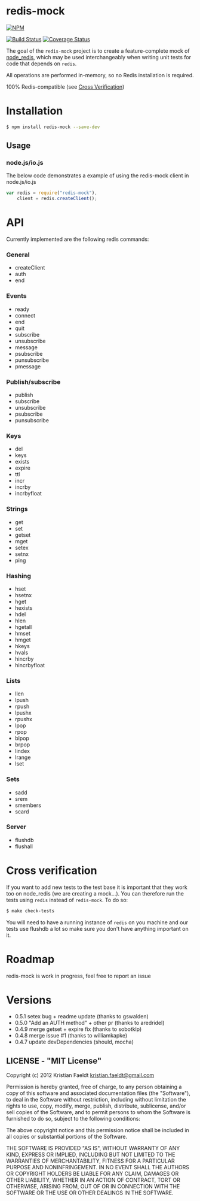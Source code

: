 redis-mock
============

[![NPM](https://nodei.co/npm/redis-mock.png?downloads=true&downloadRank=true&stars=true)](https://nodei.co/npm/redis-mock/)

[![Build Status](https://travis-ci.org/yeahoffline/redis-mock.svg?branch=master)](https://travis-ci.org/yeahoffline/redis-mock)
[![Coverage Status](https://coveralls.io/repos/yeahoffline/redis-mock/badge.svg)](https://coveralls.io/r/yeahoffline/redis-mock)

The goal of the `redis-mock` project is to create a feature-complete mock of [node_redis](https://github.com/NodeRedis/node_redis), which may be used interchangeably when writing unit tests for code that depends on `redis`.

All operations are performed in-memory, so no Redis installation is required.

100% Redis-compatible (see [Cross Verification](#cross-verification))

# Installation

````bash
$ npm install redis-mock --save-dev
````


## Usage

### node.js/io.js

The below code demonstrates a example of using the redis-mock client in node.js/io.js


```js
var redis = require("redis-mock"),
    client = redis.createClient();
```


# API

Currently implemented are the following redis commands:

### General
* createClient
* auth
* end

### Events
* ready
* connect
* end
* quit
* subscribe
* unsubscribe
* message
* psubscribe
* punsubscribe
* pmessage

### Publish/subscribe
* publish
* subscribe
* unsubscribe
* psubscribe
* punsubscribe

### Keys
* del
* keys
* exists
* expire
* ttl
* incr
* incrby
* incrbyfloat

### Strings
* get
* set
* getset
* mget
* setex
* setnx
* ping

### Hashing
* hset
* hsetnx
* hget
* hexists
* hdel
* hlen
* hgetall
* hmset
* hmget
* hkeys
* hvals
* hincrby
* hincrbyfloat

### Lists
* llen
* lpush
* rpush
* lpushx
* rpushx
* lpop
* rpop
* blpop
* brpop
* lindex
* lrange
* lset

### Sets
* sadd
* srem
* smembers
* scard

### Server
* flushdb
* flushall




# Cross verification

If you want to add new tests to the test base it is important that they work too on node_redis (we are creating a mock...).
You can therefore run the tests using `redis` instead of `redis-mock`. To do so:

````bash
$ make check-tests
````


You will need to have a running instance of `redis` on you machine and our tests use flushdb a lot so make sure you don't have anything important on it.


# Roadmap
redis-mock is work in progress, feel free to report an issue


# Versions
* 0.5.1 setex bug + readme update (thanks to gswalden)
* 0.5.0 "Add an AUTH method" + other pr (thanks to aredridel)
* 0.4.9 merge getset + expire fix (thanks to sobotklp)
* 0.4.8 merge issue #1 (thanks to williamkapke)
* 0.4.7 update devDependencies (should, mocha)




## LICENSE - "MIT License"

Copyright (c) 2012 Kristian Faeldt <kristian.faeldt@gmail.com>

Permission is hereby granted, free of charge, to any person
obtaining a copy of this software and associated documentation
files (the "Software"), to deal in the Software without
restriction, including without limitation the rights to use,
copy, modify, merge, publish, distribute, sublicense, and/or sell
copies of the Software, and to permit persons to whom the
Software is furnished to do so, subject to the following
conditions:

The above copyright notice and this permission notice shall be
included in all copies or substantial portions of the Software.

THE SOFTWARE IS PROVIDED "AS IS", WITHOUT WARRANTY OF ANY KIND,
EXPRESS OR IMPLIED, INCLUDING BUT NOT LIMITED TO THE WARRANTIES
OF MERCHANTABILITY, FITNESS FOR A PARTICULAR PURPOSE AND
NONINFRINGEMENT. IN NO EVENT SHALL THE AUTHORS OR COPYRIGHT
HOLDERS BE LIABLE FOR ANY CLAIM, DAMAGES OR OTHER LIABILITY,
WHETHER IN AN ACTION OF CONTRACT, TORT OR OTHERWISE, ARISING
FROM, OUT OF OR IN CONNECTION WITH THE SOFTWARE OR THE USE OR
OTHER DEALINGS IN THE SOFTWARE.
